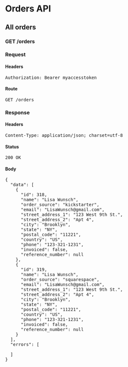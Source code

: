 # Orders API

## All orders

### GET /orders
### Request

#### Headers

<pre>Authorization: Bearer myaccesstoken</pre>

#### Route

<pre>GET /orders</pre>

### Response

#### Headers

<pre>Content-Type: application/json; charset=utf-8</pre>

#### Status

<pre>200 OK</pre>

#### Body

<pre>{
  "data": [
    {
      "id": 318,
      "name": "Lisa Wunsch",
      "order_source": "kickstarter",
      "email": "LisaWunsch@gmail.com",
      "street_address_1": "123 West 9th St.",
      "street_address_2": "Apt 4",
      "city": "Brooklyn",
      "state": "NY",
      "postal_code": "11221",
      "country": "US",
      "phone": "123-321-1231",
      "invoiced": false,
      "reference_number": null
    },
    {
      "id": 319,
      "name": "Lisa Wunsch",
      "order_source": "squarespace",
      "email": "LisaWunsch@gmail.com",
      "street_address_1": "123 West 9th St.",
      "street_address_2": "Apt 4",
      "city": "Brooklyn",
      "state": "NY",
      "postal_code": "11221",
      "country": "US",
      "phone": "123-321-1231",
      "invoiced": false,
      "reference_number": null
    }
  ],
  "errors": [

  ]
}</pre>
